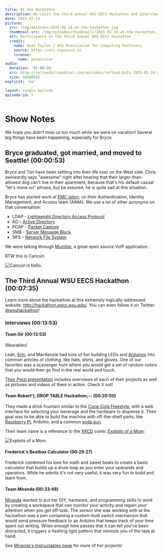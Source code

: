 ```yaml
---
title: At the Hackathon
description: We visit the third annual WSU EECS Hackathon and interview the teams working on some of our favorite projects
date: 2015-02-14
picture:
  src: /img/episodes/2015-02-14-at-the-hackathon.jpg
  thumbnail-src: /img/episodes/thumbnails/2015-02-14-at-the-hackathon.jpg
  alt: Participants in the third annual WSU EECS Hackathon
  credit:
    name: Wyat Taylor / WSU Association for Computing Machinery
    source: https://wlt.exposure.co
    license:
      name: permission
audio:
  duration: '01:08:26'
  src: http://refinedbitspodcast.com/episodes/refined-bits-2015-02-14-at-the-hackathon.mp3
  size: 49200502
explicit: 'no'

layout: single-episode
episode-id: 5
---
```


# Show Notes

We hope you didn't miss us too much while we were on vacation! Several big things have been happening, especially for Bryce.

## Bryce graduated, got married, and moved to Seattle! (00:00:53)

Bryce and Tori have been settling into their life over on the West side. Chris awkwardly says "awesome" right after hearing that their larger-than-allowed dog can't live in their apartment, because that's his default casual "let's move on" phrase, but be assured, he is quite sad at this situation.

Bryce has started work at [EMC Isilon](http://www.emc.com/domains/isilon/index.htm), on their Authentication, Identity Management, and Access team (AIMA). We use a lot of other acronyms on that conversation:

 * LDAP - [Lightweight Directory Access Protocol](http://en.wikipedia.org/wiki/Lightweight_Directory_Access_Protocol)
 * AD - [Active Directory](http://en.wikipedia.org/wiki/Active_Directory)
 * PCAP - [Packet Capture](http://en.wikipedia.org/wiki/Packet_analyzer)
 * SMB - [Server Message Block](http://en.wikipedia.org/wiki/Server_Message_Block)
 * NFS - [Network File System](http://en.wikipedia.org/wiki/Network_File_System)

We were talking through [Mumble](http://wiki.mumble.info/wiki/Main_Page), a great open source VoIP application.

BTW this is Cancún:

![Cancún is bello.](http://upload.wikimedia.org/wikipedia/commons/thumb/5/54/Imagebysafa2.jpg/640px-Imagebysafa2.jpg)

## The Third Annual WSU EECS Hackathon (00:07:35)

Learn more about the hackathon at this extremely logically-addressed website: <http://hackathon.eecs.wsu.edu/>. You can even follow it on Twitter: [@wsuhackathon](https://twitter.com/wsuhackathon)!

### Interviews (00:13:53)

#### Team Gir (00:13:53)

Wearables!

Leah, [Erin](https://www.linkedin.com/in/erinmullen1), and MacKenzie had tons of fun building LEDs and [Arduinos](http://www.arduino.cc/) into common articles of clothing, like hats, shirts, and gloves. One of our favorites was a scavenger hunt where you would get a set of random colors that you would then go find in the real world and touch.

[Their Prezi presentation](https://prezi.com/mk-gigjriqyi/team-gir-hackathon-presentation/) includes overviews of each of their projects as well as pictures and videos of them in action. Check it out!

#### Team Robert'); DROP TABLE Hackathon;-- (00:20:50)

They made a drink fountain similar to the [Coca-Cola Freestyle](http://en.wikipedia.org/wiki/Coca-Cola_Freestyle), with a web interface for selecting your beverage and the hardware to dispense it. Their goal was to be able to build the machine with off-the-shelf parts, like [Raspberry Pi](http://www.raspberrypi.org/), Arduino, and a common [soda gun](http://en.wikipedia.org/wiki/Soda_gun).

Their team name is a reference to the [XKCD](http://xkcd.com/) comic [*Exploits of a Mom*](http://xkcd.com/327/):

![Exploits of a Mom](http://imgs.xkcd.com/comics/exploits_of_a_mom.png)

#### Frederick's Beatbox Calculator (00:29:27)

Frederick combined his love for math and sweet beats to create a basic calculator that builds up a drum loop as you enter your operands and operators. While he admits it's not very useful, it was very fun to build and learn from.

#### Team Miranda (00:33:48)

[Miranda](https://www.linkedin.com/pub/miranda-hansen/96/6a/631) wanted to put her DIY, hardware, and programming skills to work by creating a workspace that can monitor your activity and regain your attention when you get off-task. The sensor she was working with at the hackathon was a pen containing a custom-built switch mechanism that would send pressure feedback to an Arduino that keeps track of your time spent not writing. When enough time passes that it can tell you've been distracted, it triggers a flashing light pattern that reminds you of the task at hand.

See [Miranda's Instructables page](http://www.instructables.com/member/Diyified) for more of her projects!
